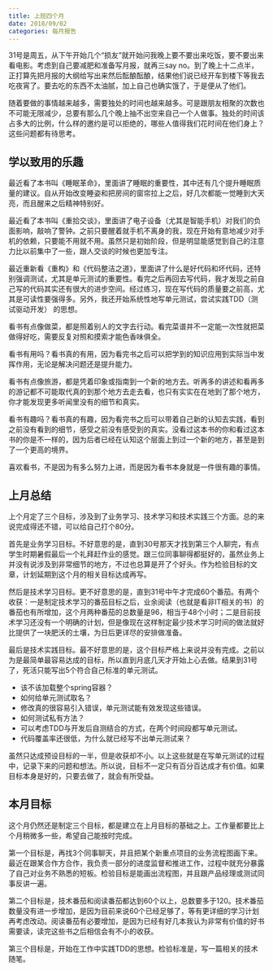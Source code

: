 ```yaml
---
title: 上班四个月
date: 2018/09/02
categories: 每月报告
---
```

31号是周五，从下午开始几个“损友”就开始问我晚上要不要出来吃饭，要不要出来看电影。考虑到自己要减肥和准备写月报，就再三say no。到了晚上十二点半，正打算先把月报的大纲给写出来然后酝酿酝酿，结果他们说已经开车到楼下等我去吃夜宵了。要去吃的东西不太油腻，加上自己也确实饿了，于是便从了他们。

随着要做的事情越来越多，需要独处的时间也越来越多。可是跟朋友相聚的次数也不可能无限减少，总要有那么几个晚上抽不出空来自己一个人做事。独处的时间该占多大的比例，什么样的邀约是可以拒绝的，哪些人值得我们花时间在他们身上？这些问题都有待思考。

<!-- more -->

## 学以致用的乐趣
最近看了本书叫《睡眠革命》，里面讲了睡眠的重要性，其中还有几个提升睡眠质量的建议。自从开始改变睡姿和把房间的窗帘拉上之后，好几次都能一觉睡到大天亮，而且醒来之后精神特别好。

最近看了本书叫《重拾交谈》，里面讲了电子设备（尤其是智能手机）对我们的负面影响，敲响了警钟。之前只要醒着就手机不离身的我，现在开始有意地减少对手机的依赖，只要能不用就不用。虽然只是初始阶段，但是明显能感觉到自己的注意力比以前集中了一些，跟人交谈的时候也更加专注。

最近重新看《重构》和《代码整洁之道》，里面讲了什么是好代码和坏代码，还特别强调测试，尤其是单元测试的重要性。看完之后再回去写代码，我才发现之前自己写的代码其实还有很大的进步空间。经过练习，现在写代码的质量要之前高，尤其是可读性要强得多。另外，我还开始系统性地写单元测试，尝试实践TDD（测试驱动开发） 的思想。

看书有点像做菜，都是照着别人的文字去行动。看完菜谱并不一定能一次性就把菜做得好吃，需要反复对照和摸索才能色香味俱全。

看书有用吗？看书真的有用，因为看完书之后可以把学到的知识应用到实际当中发挥作用，无论是解决问题还是提升能力。

看书有点像旅游，都是凭着印象或指南到一个新的地方去。听再多的讲述和看再多的游记都不可能取代真的到那个地方去走去看，也只有实实在在地到了那个地方，你才能发现更多听闻里没有的细节和真实。

看书有趣吗？看书真的有趣，因为看完书之后可以带着自己新的认知去实践，看到之前没有看到的细节，感受之前没有感受到的真实。没看过这本书的你和看过这本书的你是不一样的，因为后者已经在认知这个层面上到过一个新的地方，甚至是到了一个更高的境界。

喜欢看书，不是因为有多么努力上进，而是因为看书本身就是一件很有趣的事情。

## 上月总结
上个月定了三个目标，涉及到了业务学习、技术学习和技术实践三个方面。总的来说完成得还不错，可以给自己打个80分。

首先是业务学习目标。不好意思的是，直到30号那天才找到第三个人聊完，有点学生时期暑假最后一个礼拜赶作业的感觉。跟三位同事聊得都挺好的，虽然业务上并没有说涉及到非常细节的地方，不过也总算是开了个好头。作为检验目标的文章，计划延期到这个月的相关目标达成再写。

然后是技术学习目标。更不好意思的是，直到31号中午才完成60个番茄。有两个收获：一是制定技术学习的番茄目标之后，业余阅读（也就是看非IT相关的书）的番茄也有所增加，这个月两种番茄的总数量是96，相当于48个小时；二是目前技术学习还没有一个明确的计划，但是像现在这样制定最少技术学习时间的做法就好比提供了一块肥沃的土壤，为日后更详尽的安排做准备。

最后是技术实践目标。最不好意思的是，这个目标严格上来说并没有完成。之前以为是最简单最容易达成的目标，所以直到月底几天才开始上心去做。结果到31号了，死活只能写出5个符合自己标准的单元测试。

- 该不该加载整个spring容器？
- 如何给单元测试取名？
- 修改真的很容易引入错误，单元测试能有效发现这些错误。
- 如何测试私有方法？
- 可以考虑TDD与开发后自测结合的方式，在两个时间段都写单元测试。
- 代码覆盖率还很低，为什么就已经写不出单元测试来？

虽然只达成预设目标的一半，但是收获却不小。以上这些就是在写单元测试的过程中，记录下来的问题和想法。所以说，目标不一定只有百分百达成才有价值。如果目标本身是好的，只要去做了，就会有所受益。

## 本月目标
这个月仍然还是制定三个目标，都是建立在上月目标的基础之上。工作量都要比上个月稍微多一些，希望自己能按时完成。

第一个目标是，再找3个同事聊天，并且把某个新重点项目的业务流程图画下来。最近在跟某合作方合作，我负责一部分的进度监督和推进工作，过程中就充分暴露了自己对业务不熟悉的短板。检验目标是能画出流程图，并且跟产品经理或测试同事反讲一遍。

第二个目标是，技术番茄和阅读番茄都达到60个以上，总数要多于120。技术番茄数量没有进一步增加，是因为目前来说60个已经足够了，等有更详细的学习计划再考虑改动。阅读番茄有必要增加，是因为已经有好几本我认为非常有价值的好书需要读，读完这些书之后相信会有不小的收获。

第三个目标是，开始在工作中实践TDD的思想。检验标准是，写一篇相关的技术随笔。
